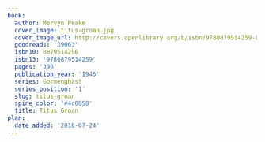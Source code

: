 ```yaml
---
book:
  author: Mervyn Peake
  cover_image: titus-groan.jpg
  cover_image_url: http://covers.openlibrary.org/b/isbn/9780879514259-L.jpg
  goodreads: '39063'
  isbn10: 0879514256
  isbn13: '9780879514259'
  pages: '396'
  publication_year: '1946'
  series: Gormenghast
  series_position: '1'
  slug: titus-groan
  spine_color: '#4c6858'
  title: Titus Groan
plan:
  date_added: '2018-07-24'
---
```

